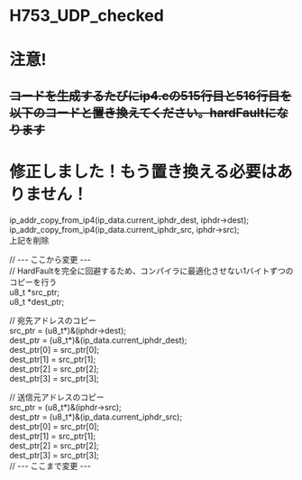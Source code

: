 # H753_UDP_checked
# 注意!  
## ~~コードを生成するたびにip4.cの515行目と516行目を以下のコードと置き換えてください。hardFaultになります~~
# 修正しました！もう置き換える必要はありません！
ip_addr_copy_from_ip4(ip_data.current_iphdr_dest, iphdr->dest);  
ip_addr_copy_from_ip4(ip_data.current_iphdr_src, iphdr->src);  
上記を削除


// --- ここから変更 ---  
  // HardFaultを完全に回避するため、コンパイラに最適化させない1バイトずつのコピーを行う  
  u8_t *src_ptr;  
  u8_t *dest_ptr;  

  // 宛先アドレスのコピー  
  src_ptr = (u8_t*)&(iphdr->dest);  
  dest_ptr = (u8_t*)&(ip_data.current_iphdr_dest);  
  dest_ptr[0] = src_ptr[0];  
  dest_ptr[1] = src_ptr[1];  
  dest_ptr[2] = src_ptr[2];  
  dest_ptr[3] = src_ptr[3];  

  // 送信元アドレスのコピー  
  src_ptr = (u8_t*)&(iphdr->src);  
  dest_ptr = (u8_t*)&(ip_data.current_iphdr_src);  
  dest_ptr[0] = src_ptr[0];  
  dest_ptr[1] = src_ptr[1];  
  dest_ptr[2] = src_ptr[2];  
  dest_ptr[3] = src_ptr[3];  
  // --- ここまで変更 ---

